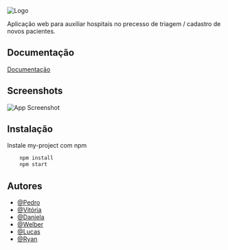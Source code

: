 
![Logo](https://i.ibb.co/dw5WbnMq/Logo2.png)




Aplicação web para auxiliar hospitais no precesso de triagem / cadastro de novos pacientes.



## Documentação

[Documentação](https://link-da-documentação)


## Screenshots

![App Screenshot](https://via.placeholder.com/468x300?text=App+Screenshot+Here)


## Instalação

Instale my-project com npm

```bash
    npm install 
    npm start
```
    
## Autores

- [@Pedro](https://www.github.com/pedr0almd)
- [@Vitória](https://www.github.com/vitoria-bandeira)
- [@Daniela](https://www.github.com/pdanib)
- [@Welber](https://www.github.com/)
- [@Lucas](https://www.github.com/lrossigit)
- [@Ryan](https://www.github.com/)


